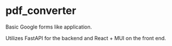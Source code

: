 # pdf_converter
Basic Google forms like application.

Utilizes FastAPI for the backend and React + MUI on the front end.
